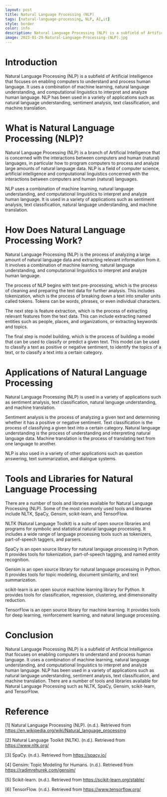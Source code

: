 ```yaml
---
layout: post
title: Natural Language Processing (NLP)
tags: [natural-language-processing, NLP, AI,it]
style: border
color: info
description: Natural Language Processing (NLP) is a subfield of Artificial Intelligence that focuses on enabling computers to understand and process human language. It uses a combination of machine learning, natural language understanding, and computational linguistics to interpret and analyze human language. NLP has been used in a variety of applications such as natural language understanding, sentiment analysis, text classification, and machine translation.
image: 2023-01-29-Natural-Language-Processing-(NLP).jpg
---
```

# Introduction

Natural Language Processing (NLP) is a subfield of Artificial Intelligence that focuses on enabling computers to understand and process human language. It uses a combination of machine learning, natural language understanding, and computational linguistics to interpret and analyze human language. NLP has been used in a variety of applications such as natural language understanding, sentiment analysis, text classification, and machine translation.

# What is Natural Language Processing (NLP)?

Natural Language Processing (NLP) is a branch of Artificial Intelligence that is concerned with the interactions between computers and human (natural) languages, in particular how to program computers to process and analyze large amounts of natural language data. NLP is a field of computer science, artificial intelligence and computational linguistics concerned with the interactions between computers and human (natural) languages.

NLP uses a combination of machine learning, natural language understanding, and computational linguistics to interpret and analyze human language. It is used in a variety of applications such as sentiment analysis, text classification, natural language understanding, and machine translation.

# How Does Natural Language Processing Work?

Natural Language Processing (NLP) is the process of analyzing a large amount of natural language data and extracting relevant information from it. It involves a combination of machine learning, natural language understanding, and computational linguistics to interpret and analyze human language.

The process of NLP begins with text pre-processing, which is the process of cleaning and preparing the text data for further analysis. This includes tokenization, which is the process of breaking down a text into smaller units called tokens. Tokens can be words, phrases, or even individual characters.

The next step is feature extraction, which is the process of extracting relevant features from the text data. This can include extracting named entities such as people, places, and organizations, or extracting keywords and topics.

The final step is model building, which is the process of building a model that can be used to classify or predict a given text. This model can be used to classify a text as positive or negative sentiment, to identify the topics of a text, or to classify a text into a certain category.

# Applications of Natural Language Processing

Natural Language Processing (NLP) is used in a variety of applications such as sentiment analysis, text classification, natural language understanding, and machine translation. 

Sentiment analysis is the process of analyzing a given text and determining whether it has a positive or negative sentiment. Text classification is the process of classifying a given text into a certain category. Natural language understanding is the process of understanding and interpreting natural language data. Machine translation is the process of translating text from one language to another. 

NLP is also used in a variety of other applications such as question answering, text summarization, and dialogue systems. 

# Tools and Libraries for Natural Language Processing

There are a number of tools and libraries available for Natural Language Processing (NLP). Some of the most commonly used tools and libraries include NLTK, SpaCy, Gensim, scikit-learn, and TensorFlow.

NLTK (Natural Language Toolkit) is a suite of open source libraries and programs for symbolic and statistical natural language processing. It includes a wide range of language processing tools such as tokenizers, part-of-speech taggers, and parsers.

SpaCy is an open source library for natural language processing in Python. It provides tools for tokenization, part-of-speech tagging, and named entity recognition.

Gensim is an open source library for natural language processing in Python. It provides tools for topic modeling, document similarity, and text summarization.

scikit-learn is an open source machine learning library for Python. It provides tools for classification, regression, clustering, and dimensionality reduction.

TensorFlow is an open source library for machine learning. It provides tools for deep learning, reinforcement learning, and natural language processing.

# Conclusion

Natural Language Processing (NLP) is a subfield of Artificial Intelligence that focuses on enabling computers to understand and process human language. It uses a combination of machine learning, natural language understanding, and computational linguistics to interpret and analyze human language. NLP has been used in a variety of applications such as natural language understanding, sentiment analysis, text classification, and machine translation. There are a number of tools and libraries available for Natural Language Processing such as NLTK, SpaCy, Gensim, scikit-learn, and TensorFlow.

# Reference

[1] Natural Language Processing (NLP). (n.d.). Retrieved from https://en.wikipedia.org/wiki/Natural_language_processing 

[2] Natural Language Toolkit (NLTK). (n.d.). Retrieved from https://www.nltk.org/

[3] SpaCy. (n.d.). Retrieved from https://spacy.io/

[4] Gensim: Topic Modeling for Humans. (n.d.). Retrieved from https://radimrehurek.com/gensim/

[5] Scikit-learn. (n.d.). Retrieved from https://scikit-learn.org/stable/

[6] TensorFlow. (n.d.). Retrieved from https://www.tensorflow.org/